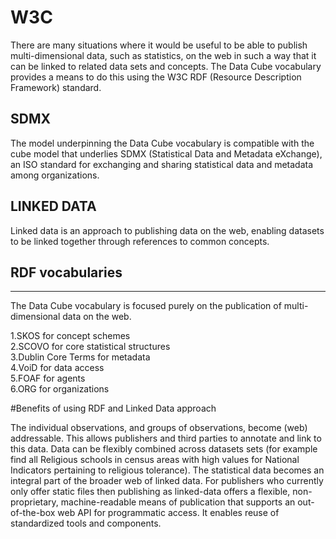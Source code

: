 W3C
===

There are many situations where it would be useful to be able to publish multi-dimensional data, such as statistics, 
on the web in such a way that it can be linked to related data sets and concepts. The Data Cube vocabulary provides 
a means to do this using the W3C RDF (Resource Description Framework) standard.

SDMX
----

The model underpinning the Data Cube vocabulary is compatible with the cube model that underlies 
SDMX (Statistical Data and Metadata eXchange), an ISO standard for exchanging and sharing statistical data 
and metadata among organizations.

LINKED DATA
-----------

Linked data is an approach to publishing data on the web, enabling datasets to be linked together through 
references to common concepts. 

RDF vocabularies
----------------
----------------
The Data Cube vocabulary is focused purely on the publication of multi-dimensional data on the web.  

1.SKOS for concept schemes  
2.SCOVO for core statistical structures  
3.Dublin Core Terms for metadata  
4.VoiD for data access  
5.FOAF for agents  
6.ORG for organizations  

#Benefits of using RDF and Linked Data approach


The individual observations, and groups of observations, become (web) addressable. This allows publishers and 
third parties to annotate and link to this data. Data can be flexibly combined across datasets sets 
(for example find all Religious schools in census areas with high values for National Indicators 
pertaining to religious tolerance). The statistical data becomes an integral part of the broader web of linked data.
For publishers who currently only offer static files then publishing as linked-data offers a flexible, non-proprietary,
machine-readable means of publication that supports an out-of-the-box web API for programmatic access.
It enables reuse of standardized tools and components.
